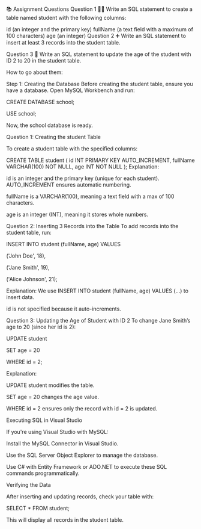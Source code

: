 📚 Assignment Questions
Question 1 🧑‍🎓
Write an SQL statement to create a table named student with the following columns:

id (an integer and the primary key)
fullName (a text field with a maximum of 100 characters)
age (an integer)
Question 2 ➕
Write an SQL statement to insert at least 3 records into the student table.

Question 3 🔄
Write an SQL statement to update the age of the student with ID 2 to 20 in the student table.

How to go about  them: 

Step 1: Creating the Database
Before creating the student table, ensure you have a database. Open MySQL Workbench and run:


CREATE DATABASE school;

USE school;

Now, the school database is ready.

Question 1: Creating the student Table

To create a student table with the specified columns:


CREATE TABLE student (
    id INT PRIMARY KEY AUTO_INCREMENT,
    fullName VARCHAR(100) NOT NULL,
    age INT NOT NULL
);
Explanation:

id is an integer and the primary key (unique for each student). AUTO_INCREMENT ensures automatic numbering.

fullName is a VARCHAR(100), meaning a text field with a max of 100 characters.

age is an integer (INT), meaning it stores whole numbers.

Question 2: Inserting 3 Records into the Table
To add records into the student table, run:


INSERT INTO student (fullName, age) VALUES 

('John Doe', 18),

('Jane Smith', 19),

('Alice Johnson', 21);

Explanation:
We use INSERT INTO student (fullName, age) VALUES (...) to insert data.

id is not specified because it auto-increments.

Question 3: Updating the Age of Student with ID 2
To change Jane Smith’s age to 20 (since her id is 2):


UPDATE student

SET age = 20

WHERE id = 2;

Explanation:

UPDATE student modifies the table.

SET age = 20 changes the age value.

WHERE id = 2 ensures only the record with id = 2 is updated.

Executing SQL in Visual Studio

If you're using Visual Studio with MySQL:

Install the MySQL Connector in Visual Studio.

Use the SQL Server Object Explorer to manage the database.

Use C# with Entity Framework or ADO.NET to execute these SQL commands programmatically.

Verifying the Data

After inserting and updating records, check your table with:


SELECT * FROM student;

This will display all records in the student table.


